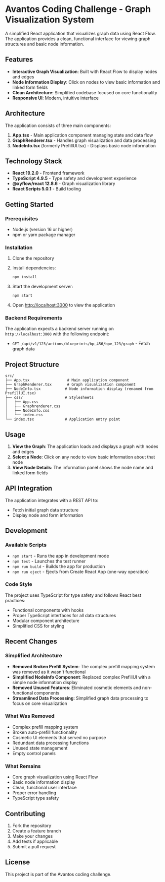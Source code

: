# Avantos Coding Challenge - Graph Visualization System

A simplified React application that visualizes graph data using React Flow. The application provides a clean, functional interface for viewing graph structures and basic node information.

## Features

- **Interactive Graph Visualization**: Built with React Flow to display nodes and edges
- **Node Information Display**: Click on nodes to view basic information and linked form fields
- **Clean Architecture**: Simplified codebase focused on core functionality
- **Responsive UI**: Modern, intuitive interface

## Architecture

The application consists of three main components:

1. **App.tsx** - Main application component managing state and data flow
2. **GraphRenderer.tsx** - Handles graph visualization and data processing
3. **NodeInfo.tsx** (formerly PrefillUI.tsx) - Displays basic node information

## Technology Stack

- **React 19.2.0** - Frontend framework
- **TypeScript 4.9.5** - Type safety and development experience
- **@xyflow/react 12.8.6** - Graph visualization library
- **React Scripts 5.0.1** - Build tooling

## Getting Started

### Prerequisites

- Node.js (version 16 or higher)
- npm or yarn package manager

### Installation

1. Clone the repository
2. Install dependencies:
   ```bash
   npm install
   ```

3. Start the development server:
   ```bash
   npm start
   ```

4. Open [http://localhost:3000](http://localhost:3000) to view the application

### Backend Requirements

The application expects a backend server running on `http://localhost:3000` with the following endpoint:

- `GET /api/v1/123/actions/blueprints/bp_456/bpv_123/graph` - Fetch graph data

## Project Structure

```
src/
├── App.tsx                 # Main application component
├── GraphRenderer.tsx       # Graph visualization component
├── NodeInfo.tsx           # Node information display (renamed from PrefillUI.tsx)
├── css/                   # Stylesheets
│   ├── App.css
│   ├── Graphrenderer.css
│   ├── NodeInfo.css
│   └── index.css
└── index.tsx              # Application entry point
```

## Usage

1. **View the Graph**: The application loads and displays a graph with nodes and edges
2. **Select a Node**: Click on any node to view basic information about that node
3. **View Node Details**: The information panel shows the node name and linked form fields

## API Integration

The application integrates with a REST API to:
- Fetch initial graph data structure
- Display node and form information

## Development

### Available Scripts

- `npm start` - Runs the app in development mode
- `npm test` - Launches the test runner
- `npm run build` - Builds the app for production
- `npm run eject` - Ejects from Create React App (one-way operation)

### Code Style

The project uses TypeScript for type safety and follows React best practices:
- Functional components with hooks
- Proper TypeScript interfaces for all data structures
- Modular component architecture
- Simplified CSS for styling

## Recent Changes

### Simplified Architecture
- **Removed Broken Prefill System**: The complex prefill mapping system was removed as it wasn't functional
- **Simplified NodeInfo Component**: Replaced complex PrefillUI with a simple node information display
- **Removed Unused Features**: Eliminated cosmetic elements and non-functional components
- **Streamlined Data Processing**: Simplified graph data processing to focus on core visualization

### What Was Removed
- Complex prefill mapping system
- Broken auto-prefill functionality
- Cosmetic UI elements that served no purpose
- Redundant data processing functions
- Unused state management
- Empty control panels

### What Remains
- Core graph visualization using React Flow
- Basic node information display
- Clean, functional user interface
- Proper error handling
- TypeScript type safety

## Contributing

1. Fork the repository
2. Create a feature branch
3. Make your changes
4. Add tests if applicable
5. Submit a pull request

## License

This project is part of the Avantos coding challenge.